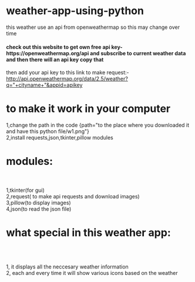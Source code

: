 # weather-app-using-python
this weather use an api from openweathermap so this may change over time

<h4>check out this website to get own free api key-https://openweathermap.org/api
and subscribe to current weather data and then there will an api key copy that</h4>

then add your api key to this link to make request:- http://api.openweathermap.org/data/2.5/weather?q="+cityname+"&appid=apikey

<h1>to make it work in your computer</h1>

1,change the path in the code  {path="to the place where you downloaded it and have this python file/w1.png"}<br>
2,install requests,json,tkinter,pillow modules

<h1>modules:</h1><br><br>
1,tkinter(for gui)<br>
2,request( to make api requests and download images)<br>
3,pillow(to display images)<br>
4,json(to read the json file)<br>

<h1>what special in this weather app:</h1><br><br>

1, it displays all the neccesary weather information<br>
2, each and every time it will show various icons based on the weather 

